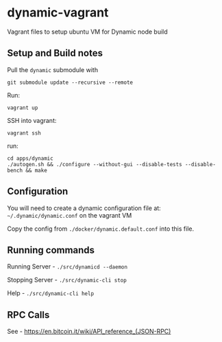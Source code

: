 # dynamic-vagrant
Vagrant files to setup ubuntu VM for Dynamic node build

## Setup and Build notes

Pull the `dynamic` submodule with

    git submodule update --recursive --remote

Run:

    vagrant up

SSH into vagrant:

    vagrant ssh

run:

    cd apps/dynamic
    ./autogen.sh && ./configure --without-gui --disable-tests --disable-bench && make

## Configuration
You will need to create a dynamic configuration file at: `~/.dynamic/dynamic.conf` on the vagrant VM

Copy the config from `./docker/dynamic.default.conf` into this file.

## Running commands

Running Server - `./src/dynamicd --daemon`

Stopping Server - `./src/dynamic-cli stop`

Help - `./src/dynamic-cli help`

## RPC Calls

See - https://en.bitcoin.it/wiki/API_reference_(JSON-RPC)

